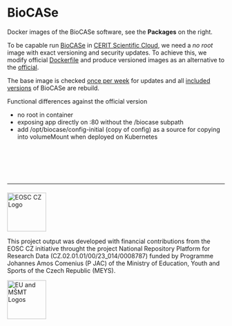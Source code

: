 # BioCASe
Docker images of the BioCASe software, see the **Packages** on the right.

To be capable run [BioCASe](https://www.biocase.org/) in [CERIT Scientific Cloud](https://www.cerit-sc.cz/), we need a *no root* image with exact versioning and security updates. To achieve this, we modify official [Dockerfile](hhttps://git.bgbm.org/biocase/bps/-/blob/master/Dockerfile?ref_type=heads) and produce versioned images as an alternative to the [official](https://hub.docker.com/r/biocase/bps).

The base image is checked [once per week](.github/dependabot.yml#L6) for updates and all [included versions](.github/workflows/publish.yml#L15) of BioCASe are rebuild.

Functional differences against the official version
* no root in container
* exposing app directly on :80 without the /biocase subpath
* add /opt/biocase/config-initial (copy of config) as a source for copying into volumeMount when deployed on Kubernetes

[//]: # (obligatory branding for EOSC.CZ)
<hr style="margin-top: 100px; margin-bottom: 20px">

<p style="text-align: left"> <img src="https://webcentrum.muni.cz/media/3831863/seda_eosc.png" alt="EOSC CZ Logo" height="90"> </p>
This project output was developed with financial contributions from the EOSC CZ initiative throught the project National Repository Platform for Research Data (CZ.02.01.01/00/23_014/0008787) funded by Programme Johannes Amos Comenius (P JAC) of the Ministry of Education, Youth and Sports of the Czech Republic (MEYS).

<p style="text-align: left"> <img src="https://webcentrum.muni.cz/media/3832168/seda_eu-msmt_eng.png" alt="EU and MŠMT Logos" height="90"> </p>
